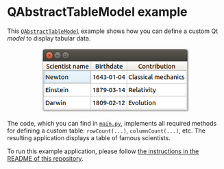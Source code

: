 # QAbstractTableModel example

This [`QAbstractTableModel`](https://doc.qt.io/qt-5/qabstracttablemodel.html) example shows how you can define a custom Qt _model_ to display tabular data.

<p align="center"><img src="qabstracttablemodel-example.png" alt="QAbstractTableModel example"></p>

The code, which you can find in [`main.py`](main.py), implements all required methods for defining a custom table: `rowCount(...)`, `columnCount(...)`, etc. The resulting application displays a table of famous scientists.

To run this example application, please follow [the instructions in the README of this repository](https://github.com/1mh/pyqt-examples#running-the-examples).
